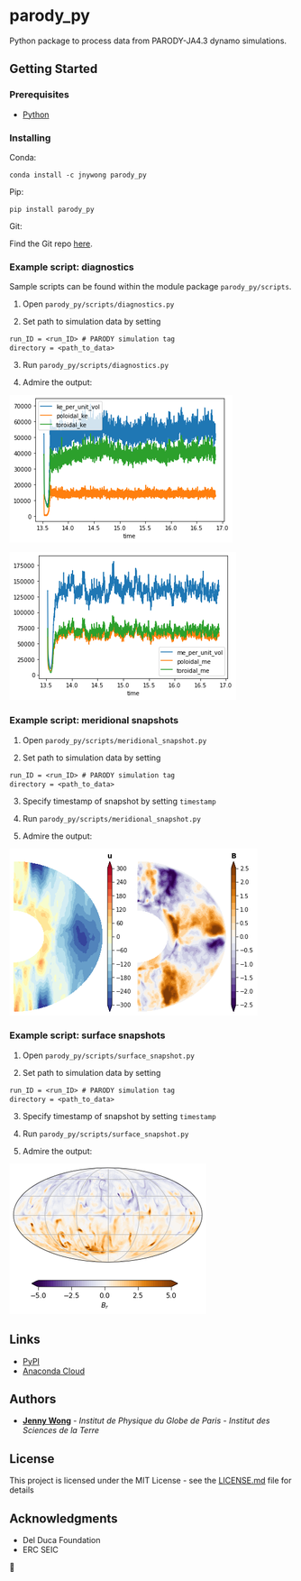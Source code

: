 # parody_py

Python package to process data from PARODY-JA4.3 dynamo simulations.

## Getting Started

### Prerequisites
- [Python](https://www.python.org/)

### Installing
Conda:
```
conda install -c jnywong parody_py
```

Pip:
```
pip install parody_py
```

Git:

Find the Git repo [here](https://github.com/jnywong/nondim-slurry).

### Example script: diagnostics

Sample scripts can be found within the module package `parody_py/scripts`.

1. Open `parody_py/scripts/diagnostics.py`

2. Set path to simulation data by setting

```
run_ID = <run_ID> # PARODY simulation tag
directory = <path_to_data>
```

3. Run `parody_py/scripts/diagnostics.py`

4. Admire the output:

![](docs/diag1_test.png)

![](docs/diag2_test.png)

### Example script: meridional snapshots

1. Open `parody_py/scripts/meridional_snapshot.py`

2. Set path to simulation data by setting

```
run_ID = <run_ID> # PARODY simulation tag
directory = <path_to_data>
```

3. Specify timestamp of snapshot by setting `timestamp`

4. Run `parody_py/scripts/meridional_snapshot.py`

5. Admire the output:

![](docs/merid_test.png)

### Example script: surface snapshots

1. Open `parody_py/scripts/surface_snapshot.py`

2. Set path to simulation data by setting

```
run_ID = <run_ID> # PARODY simulation tag
directory = <path_to_data>
```

3. Specify timestamp of snapshot by setting `timestamp`

4. Run `parody_py/scripts/surface_snapshot.py`

5. Admire the output:

![](docs/surface_test.png)

## Links

* [PyPI](https://pypi.org/project/parody_py/)
* [Anaconda Cloud](https://anaconda.org/jnywong/parody_py)

## Authors

* [**Jenny Wong**](https://jnywong.github.io/) - *Institut de Physique du Globe de Paris - Institut des Sciences de la Terre*

## License

This project is licensed under the MIT License - see the [LICENSE.md](LICENSE.md) file for details

## Acknowledgments

* Del Duca Foundation
* ERC SEIC

:tada:
